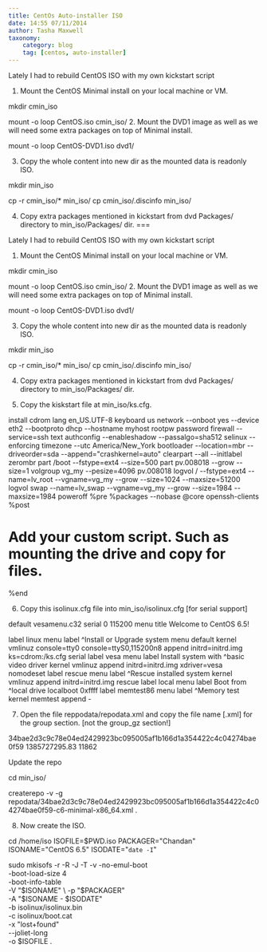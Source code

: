 ```yaml
---
title: CentOs Auto-installer ISO
date: 14:55 07/11/2014
author: Tasha Maxwell
taxonomy:
    category: blog
    tag: [centos, auto-installer]
---
```


Lately I had to rebuild CentOS ISO with my own kickstart script 


1. Mount the CentOS Minimal install on your local machine or VM.

mkdir cmin_iso

mount -o loop CentOS.iso cmin_iso/
2. Mount the DVD1 image as well as we will need some extra packages on top of Minimal install.

mount -o loop CentOS-DVD1.iso dvd1/


3. Copy the whole content into new dir as the mounted data is readonly ISO.

mkdir min_iso

cp -r cmin_iso/* min_iso/
cp cmin_iso/.discinfo min_iso/

4. Copy extra packages mentioned in kickstart from dvd Packages/ directory to min_iso/Packages/ dir. 
===


Lately I had to rebuild CentOS ISO with my own kickstart script 


1. Mount the CentOS Minimal install on your local machine or VM.

mkdir cmin_iso

mount -o loop CentOS.iso cmin_iso/
2. Mount the DVD1 image as well as we will need some extra packages on top of Minimal install.

mount -o loop CentOS-DVD1.iso dvd1/


3. Copy the whole content into new dir as the mounted data is readonly ISO.

mkdir min_iso

cp -r cmin_iso/* min_iso/
cp cmin_iso/.discinfo min_iso/

4. Copy extra packages mentioned in kickstart from dvd Packages/ directory to min_iso/Packages/ dir. 




5. Copy the kiskstart file at min_iso/ks.cfg. 





install
cdrom
lang en_US.UTF-8
keyboard us
network --onboot yes --device eth2 --bootproto dhcp --hostname myhost
rootpw  password
firewall --service=ssh
text
authconfig --enableshadow --passalgo=sha512
selinux --enforcing
timezone --utc America/New_York
bootloader --location=mbr --driveorder=sda --append="crashkernel=auto"
clearpart --all --initlabel
zerombr
part /boot --fstype=ext4 --size=500
part pv.008018 --grow --size=1
volgroup vg_my --pesize=4096 pv.008018
logvol / --fstype=ext4 --name=lv_root --vgname=vg_my --grow --size=1024 --maxsize=51200
logvol swap --name=lv_swap --vgname=vg_my --grow --size=1984 --maxsize=1984
poweroff
%pre
%packages --nobase
@core
openssh-clients
%post
# Add your custom script. Such as mounting the drive and copy for files.
%end

6. Copy this isolinux.cfg file into min_iso/isolinux.cfg [for serial support]

default vesamenu.c32
serial 0 115200
menu title Welcome to CentOS 6.5!

label linux
  menu label ^Install or Upgrade system
  menu default
  kernel vmlinuz console=tty0 console=ttyS0,115200n8
  append initrd=initrd.img ks=cdrom:/ks.cfg serial
label vesa
  menu label Install system with ^basic video driver
  kernel vmlinuz
  append initrd=initrd.img xdriver=vesa nomodeset
label rescue
  menu label ^Rescue installed system
  kernel vmlinuz
  append initrd=initrd.img rescue
label local
  menu label Boot from ^local drive
  localboot 0xffff
label memtest86
  menu label ^Memory test
  kernel memtest
  append -

7. Open the file reppodata/repodata.xml and copy the file name [.xml] for the group section. [not the group_gz section!]

<data type="group">
  <checksum type="sha256">34bae2d3c9c78e04ed2429923bc095005af1b166d1a354422c4c04274bae0f59</checksum>
  <location href="repodata/34bae2d3c9c78e04ed2429923bc095005af1b166d1a354422c4c04274bae0f59-c6-minimal-x86_64.xml"/>
  <timestamp>1385727295.83</timestamp>
  <size>11862</size>
</data>

Update the repo

cd min_iso/

createrepo -v -g repodata/34bae2d3c9c78e04ed2429923bc095005af1b166d1a354422c4c04274bae0f59-c6-minimal-x86_64.xml .

8. Now create the ISO.


cd /home/iso
ISOFILE=$PWD.iso
PACKAGER="Chandan"
ISONAME="CentOS 6.5"
ISODATE="`date -I`"

sudo mkisofs -r -R -J -T -v -no-emul-boot \
    -boot-load-size 4 \
    -boot-info-table \
    -V "$ISONAME" \
    -p "$PACKAGER" \
    -A "$ISONAME - $ISODATE" \
    -b isolinux/isolinux.bin \
    -c isolinux/boot.cat \
    -x "lost+found" \
    --joliet-long \
    -o $ISOFILE .
